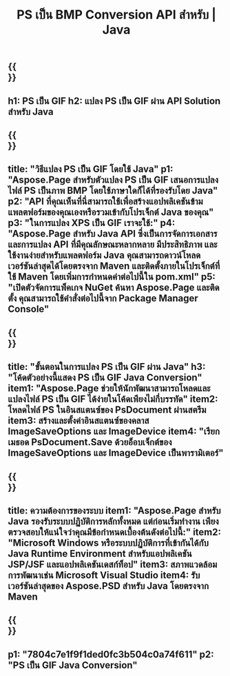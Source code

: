 ﻿---
translation: true
template: /_templates/_conversion-child-java.md
title: PS เป็น BMP Conversion API สำหรับ | Java
url: /java/conversion/ps-to-gif/
description: ตัวอย่างโค้ดการแปลง Java สำหรับรูปแบบ PS เป็นไฟล์ GIF ใช้โค้ดตัวอย่างนี้เพื่อแปลง PS เป็น GIF ภายในแอปพลิเคชันบนเว็บหรือเดสก์ท็อป Java
informat: PS
outformat: GIF
otherformats: XPS EPS
---

{{<section banner>}}
---
h1: PS เป็น GIF
h2: แปลง PS เป็น GIF ผ่าน API Solution สำหรับ Java
---

{{<section overview>}}
---
title: "วิธีแปลง PS เป็น GIF โดยใช้ Java"
p1: "Aspose.Page สำหรับตัวแปลง PS เป็น GIF เสนอการแปลงไฟล์ PS เป็นภาพ BMP โดยใช้ภาษาใดก็ได้ที่รองรับโดย Java"
p2: "API ที่คุณเห็นที่นี่สามารถใช้เพื่อสร้างแอปพลิเคชันข้ามแพลตฟอร์มของคุณเองหรือรวมเข้ากับโปรเจ็กต์ Java ของคุณ"
p3: "ในการแปลง XPS เป็น GIF เราจะใช้:"
p4: "Aspose.Page สำหรับ Java API ซึ่งเป็นการจัดการเอกสารและการแปลง API ที่มีคุณลักษณะหลากหลาย มีประสิทธิภาพ และใช้งานง่ายสำหรับแพลตฟอร์ม Java คุณสามารถดาวน์โหลดเวอร์ชันล่าสุดได้โดยตรงจาก Maven และติดตั้งภายในโปรเจ็กต์ที่ใช้ Maven โดยเพิ่มการกำหนดค่าต่อไปนี้ใน pom.xml"
p5: "เปิดตัวจัดการแพ็คเกจ NuGet ค้นหา Aspose.Page และติดตั้ง คุณสามารถใช้คำสั่งต่อไปนี้จาก Package Manager Console"
---

{{<section feature1>}}
---
title: "ขั้นตอนในการแปลง PS เป็น GIF ผ่าน Java"
h3: "โค้ดตัวอย่างนี้แสดง PS เป็น GIF Java Conversion"
item1: "Aspose.Page ช่วยให้นักพัฒนาสามารถโหลดและแปลงไฟล์ PS เป็น GIF ได้ง่ายในโค้ดเพียงไม่กี่บรรทัด"
item2: โหลดไฟล์ PS ในอินสแตนซ์ของ PsDocument ผ่านสตรีม
item3: สร้างและตั้งค่าอินสแตนซ์ของคลาส ImageSaveOptions และ ImageDevice
item4: "เรียกเมธอด PsDocument.Save ด้วยอ็อบเจ็กต์ของ ImageSaveOptions และ ImageDevice เป็นพารามิเตอร์"
---

{{<section feature2>}}
---
title: ความต้องการของระบบ
item1: "Aspose.Page สำหรับ Java รองรับระบบปฏิบัติการหลักทั้งหมด แต่ก่อนเริ่มทำงาน เพียงตรวจสอบให้แน่ใจว่าคุณมีข้อกำหนดเบื้องต้นดังต่อไปนี้:"
item2: "Microsoft Windows หรือระบบปฏิบัติการที่เข้ากันได้กับ Java Runtime Environment สำหรับแอปพลิเคชัน JSP/JSF และแอปพลิเคชันเดสก์ท็อป"
item3: สภาพแวดล้อมการพัฒนาเช่น Microsoft Visual Studio
item4: รับเวอร์ชันล่าสุดของ Aspose.PSD สำหรับ Java โดยตรงจาก Maven
---

{{<section gist>}}
---
p1: "7804c7e1f9f1ded0fc3b504c0a74f611"
p2: "PS เป็น GIF Java Conversion"
---
